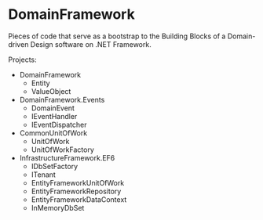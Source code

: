 # DomainFramework

Pieces of code that serve as a bootstrap to the Building Blocks of a Domain-driven Design software on .NET Framework.

Projects:
* DomainFramework
  * Entity
  * ValueObject
* DomainFramework.Events
  * DomainEvent
  * IEventHandler
  * IEventDispatcher
* CommonUnitOfWork
  * UnitOfWork
  * UnitOfWorkFactory
* InfrastructureFramework.EF6
  * IDbSetFactory
  * ITenant
  * EntityFrameworkUnitOfWork
  * EntityFrameworkRepository
  * EntityFrameworkDataContext
  * InMemoryDbSet

